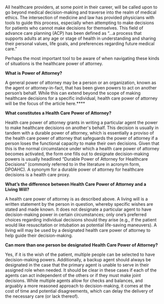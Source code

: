 All healthcare providers, at some point in their career, will be called upon to go beyond medical decision-making and traverse into the realm of medical ethics. The intersection of medicine and law has provided physicians with tools to guide this process, especially when attempting to make decisions for patients who cannot make decisions for themselves. This field of advance care planning (ACP) has been defined as “…a process that supports adults at any age or stage of health in understanding and sharing their personal values, life goals, and preferences regarding future medical care.”

Perhaps the most important tool to be aware of when navigating these kinds of situations is the healthcare power of attorney.

**What is Power of Attorney?**

A general power of attorney may be a person or an organization, known as the agent or attorney-in-fact, that has been given powers to act on another person’s behalf. While this can extend beyond the scope of making healthcare decisions for a specific individual, health care power of attorney will be the focus of the article here.****

**What constitutes a Health Care Power of Attorney?**

Health care power of attorney grants in writing a particular agent the power to make healthcare decisions on another's behalf. This decision is usually in tandem with a durable power of attorney, which is essentially a proviso of the health care power of attorney that safeguards the power of attorney if a person loses the functional capacity to make their own decisions. Given that this is the normal circumstance under which a health care power of attorney becomes activated, the form one fills out to designate decision-making powers is usually headlined “Durable Power of Attorney for Healthcare Decisions” (commonly referred to in the literature in acronym form, DPOAHC). A synonym for a durable power of attorney for healthcare decisions is a health care proxy.

**What’s the difference between Health Care Power of Attorney and a Living Will?**

A health care power of attorney is as described above. A living will is a written statement by the person in question, whereby specific wishes are stated and made known. It does not designate a particular agent to have decision-making power in certain circumstances; only one’s preferred choices regarding individual decisions should they arise (e.g., if the patient would like resuscitation or intubation as potential life-saving maneuvers). A living will may be used by a designated health care power of attorney to help guide their decision-making.

**Can more than one person be designated Health Care Power of Attorney?**

Yes, if it is the wish of the patient, multiple people can be selected to have decision-making powers. Additionally, a backup agent should always be designated in the case that the primary agent is unable to serve in their assigned role when needed. It should be clear in these cases if each of the agents can act independent of the others or if they must make joint decisions. While multiple agents allow for checks and balances, and arguably a more reasoned approach to decision-making, it comes at the cost of time and potential disagreements, which can delay the delivery of the necessary care (or lack thereof).